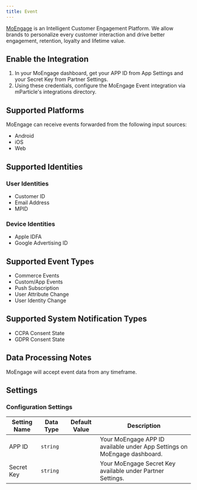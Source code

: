 ```yaml
---
title: Event
---
```


[MoEngage](https://www.moengage.com/) is an Intelligent Customer Engagement Platform. We allow brands to personalize every customer interaction and drive better engagement, retention, loyalty and lifetime value.


## Enable the Integration

1. In your MoEngage dashboard, get your APP ID from App Settings and your Secret Key from Partner Settings.
2. Using these credentials, configure the MoEngage Event integration via mParticle's integrations directory.

## Supported Platforms

MoEngage can receive events forwarded from the following input sources:

* Android
* iOS
* Web

## Supported Identities

### User Identities

* Customer ID
* Email Address
* MPID

### Device Identities

* Apple IDFA
* Google Advertising ID

## Supported Event Types

* Commerce Events
* Custom/App Events
* Push Subscription
* User Attribute Change
* User Identity Change

## Supported System Notification Types

* CCPA Consent State
* GDPR Consent State

## Data Processing Notes

MoEngage will accept event data from any timeframe.

## Settings

### Configuration Settings

Setting Name | Data Type | Default Value | Description 
|---|---|---|---
| APP ID | `string` | <unset> | Your MoEngage APP ID available under App Settings on MoEngage dashboard.
| Secret Key | `string` | <unset> | Your MoEngage Secret Key available under Partner Settings.
